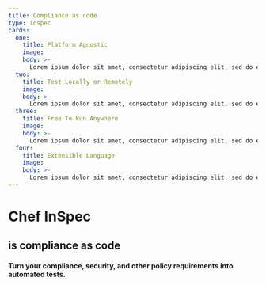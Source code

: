 ```yaml
---
title: Compliance as code
type: inspec
cards:
  one:
    title: Platform Agnostic
    image: 
    body: >-
      Lorem ipsum dolor sit amet, consectetur adipiscing elit, sed do eiusmod tempor incididunt ut labore et dolore magna aliqua. Quis ipsum suspendisse ultrices gravida. 
  two:
    title: Test Locally or Remotely
    image: 
    body: >-
      Lorem ipsum dolor sit amet, consectetur adipiscing elit, sed do eiusmod tempor incididunt ut labore et dolore magna aliqua. Quis ipsum suspendisse ultrices gravida. 
  three:
    title: Free To Run Anywhere
    image: 
    body: >-
      Lorem ipsum dolor sit amet, consectetur adipiscing elit, sed do eiusmod tempor incididunt ut labore et dolore magna aliqua. Quis ipsum suspendisse ultrices gravida. 
  four:
    title: Extensible Language
    image: 
    body: >-
      Lorem ipsum dolor sit amet, consectetur adipiscing elit, sed do eiusmod tempor incididunt ut labore et dolore magna aliqua. Quis ipsum suspendisse ultrices gravida.
---
```


# Chef InSpec
## is compliance as code
#### Turn your compliance, security, and other policy requirements into automated tests.
